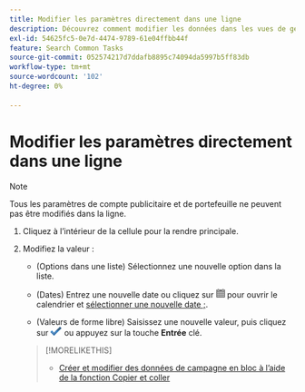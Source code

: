```yaml
---
title: Modifier les paramètres directement dans une ligne
description: Découvrez comment modifier les données dans les vues de gestion dans la ligne.
exl-id: 54625fc5-0e7d-4474-9789-61e04ffbb44f
feature: Search Common Tasks
source-git-commit: 052574217d7ddafb8895c74094da5997b5ff83db
workflow-type: tm+mt
source-wordcount: '102'
ht-degree: 0%

---
```


# Modifier les paramètres directement dans une ligne

>[!NOTE]
>
>Tous les paramètres de compte publicitaire et de portefeuille ne peuvent pas être modifiés dans la ligne.

1. Cliquez à l’intérieur de la cellule pour la rendre principale.

1. Modifiez la valeur :

   * (Options dans une liste) Sélectionnez une nouvelle option dans la liste.

   * (Dates) Entrez une nouvelle date ou cliquez sur ![Calendrier](/help/search-social-commerce/assets/calendar.png "Calendrier") pour ouvrir le calendrier et [sélectionner une nouvelle date ;](/help/search-social-commerce/common-tasks/navigation-editing-selection/calendar.md).

   * (Valeurs de forme libre) Saisissez une nouvelle valeur, puis cliquez sur ![Enregistrer](/help/search-social-commerce/assets/select.png "Enregistrer") ou appuyez sur la touche **Entrée** clé.

   >[!MORELIKETHIS]
   >
   >* [Créer et modifier des données de campagne en bloc à l’aide de la fonction Copier et coller](/help/search-social-commerce/campaign-management/campaigns/copy-paste.md)
